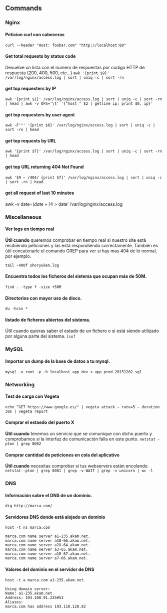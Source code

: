 ## Commands

### Nginx

#### Peticion curl con cabeceras
`curl --header "Host: foobar.com" "http://localhost:80"`

#### Get total requests by status code
Devuelve un lista con el numero de respuestas por codigo HTTP de respuesta (200, 400, 500, etc...)
`awk '{print $9}' /var/log/nginx/access.log | sort | uniq -c | sort -rn`

#### get top requesters by IP
`awk '{print $1}' /var/log/nginx/access.log | sort | uniq -c | sort -rn | head | awk -v OFS='\t' '{"host " $2 | getline ip; print $0, ip}'`

#### get top requesters by user agent
`awk -F'"' '{print $6}' /var/log/nginx/access.log | sort | uniq -c | sort -rn | head`

#### get top requests by URL
`awk '{print $7}' /var/log/nginx/access.log | sort | uniq -c | sort -rn | head`

#### get top URL returning 404 Not Found
`awk '$9 ~ /404/ {print $7}' /var/log/nginx/access.log | sort | uniq -c | sort -rn | head`

#### get all request of last 10 minutes
awk -v date=$(date +[%d/%b/%Y:%H:%M --date="-10 minutes") '$4 > date' /var/log/nginx/access.log

### Miscellaneous

#### Ver logs en tiempo real
**Útil cuando** queremos comprobar en tiempo real si nuestro site está recibiendo peticiones y las está respondiendo correctamente. También es útil concatenarle el comando GREP para ver si hay mas 404 de lo normal, por ejemplo.

`tail -400f shoryuken.log`

#### Encuentra todos los ficheros del sistema que ocupan más de 50M.
`find . -type f -size +50M`

#### Directorios con mayor uso de disco.
`du -hcsx *`

#### listado de ficheros abiertos del sistema.
Útil cuando quieras saber el estado de un fichero o si está siendo utilizado por alguna parte del sistema.
`lsof`

### MySQL

#### Importar un dump de la base de datos a tu mysql.
`mysql -u root -p -h localhost app_dev < app_prod.20151202.sql`

### Networking
#### Test de carga con Vegeta
`echo “GET https://www.google.es/" | vegeta attack — rate=5 — duration 30s | vegeta report`

#### Comprar el estaedo del puerto X
**Útil cuando** tenemos un servicio que se comunique con dicho puerto y comprobamos si la interfaz de comunicación falla en este punto.
`netstat -pton | grep 8082`

#### Comprar cantidad de peticiones en cola del aplicativo
**Útil cuando** necesitas comprobar si tus webservers están encolando.
`netstat -pton | grep 8081 | grep -v WAIT | grep -v unicorn | wc -l`

### DNS

#### Información sobre el DNS de un dominio.
`dig http://marca.com/`

#### Servidores DNS donde está alojado un dominio
`host -t ns marca.com`

```
marca.com name server a1-235.akam.net.
marca.com name server a10-66.akam.net.
marca.com name server a28-64.akam.net.
marca.com name server a3-65.akam.net.
marca.com name server a18-67.akam.net.
marca.com name server a7-66.akam.net.
```

#### Valores del dominio en el servidor de DNS
`host -t a marca.com a1-235.akam.net.`

```
Using domain server:
Name: a1-235.akam.net.
Address: 193.108.91.235#53
Aliases:
marca.com has address 193.110.128.82
```
